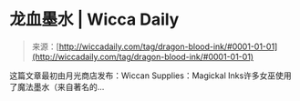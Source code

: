 <!--yml

类别：未分类

日期：2024年06月12日 18:25:38

-->

# 龙血墨水 | Wicca Daily

> 来源：[http://wiccadaily.com/tag/dragon-blood-ink/#0001-01-01](http://wiccadaily.com/tag/dragon-blood-ink/#0001-01-01)

这篇文章最初由月光商店发布：Wiccan Supplies：Magickal Inks许多女巫使用了魔法墨水（来自著名的…
